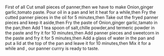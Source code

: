 First of all Cut small pieces of panner,then
we have to make Onion,ginger garlic,tomato paste.
Pour oil in a pan and let it heat for a while,then 
Fry the cutted panner pieces in the oil for 5 minutes,then
Take out the fryed panner pieces and keep it aside,then
Fry the paste of Onion,ginger garlic,tamato in the pan,then
Add 1 tea spoon of salt,chille powder,and termeric powder in the paste and fry it for 10 minutes,then
Add panner pieces and sweetcorn in the paste and fry it for 5 minutes,then
Add a glass of water in the pan and put a lid at the top of the pan and leave it for 10 minutes,then
Mix it for a while and ,
our panner currry is ready to taste.
